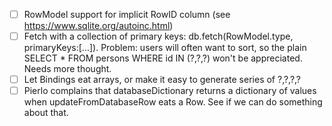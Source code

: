 - [ ] RowModel support for implicit RowID column (see https://www.sqlite.org/autoinc.html)
- [ ] Fetch with a collection of primary keys: db.fetch(RowModel.type, primaryKeys:[...]). Problem: users will often want to sort, so the plain SELECT * FROM persons WHERE id IN (?,?,?) won't be appreciated. Needs more thought.
- [ ] Let Bindings eat arrays, or make it easy to generate series of ?,?,?,?
- [ ] Pierlo complains that databaseDictionary returns a dictionary of values when updateFromDatabaseRow eats a Row. See if we can do something about that.
